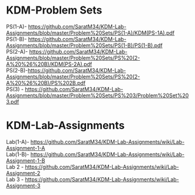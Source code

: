 # KDM-Problem Sets

PS(1-A)- https://github.com/SaratM34/KDM-Lab-Assignments/blob/master/Problem%20Sets/PS(1-A)/KDM(PS-1A).pdf <br />
PS(1-B)- https://github.com/SaratM34/KDM-Lab-Assignments/blob/master/Problem%20Sets/PS(1-B)/PS(1-B).pdf <br />
PS(2-A)- https://github.com/SaratM34/KDM-Lab-Assignments/blob/master/Problem%20Sets/PS%20(2-A%20%26%20B)/KDM(PS-2A).pdf <br />
PS(2-B)-https://github.com/SaratM34/KDM-Lab-Assignments/blob/master/Problem%20Sets/PS%20(2-A%20%26%20B)/PS%202B.pdf <br />
PS(3) - https://github.com/SaratM34/KDM-Lab-Assignments/blob/master/Problem%20Sets/PS%203/Problem%20Set%203.pdf <br />

# KDM-Lab-Assignments

Lab(1-A)- https://github.com/SaratM34/KDM-Lab-Assignments/wiki/Lab-Assignment-1-A <br />
Lab(1-B)- https://github.com/SaratM34/KDM-Lab-Assignments/wiki/Lab-Assignment-1-B <br />
Lab 2 - https://github.com/SaratM34/KDM-Lab-Assignments/wiki/Lab-Assignment-2 <br />
Lab 3 -  https://github.com/SaratM34/KDM-Lab-Assignments/wiki/Lab-Assignment-3
